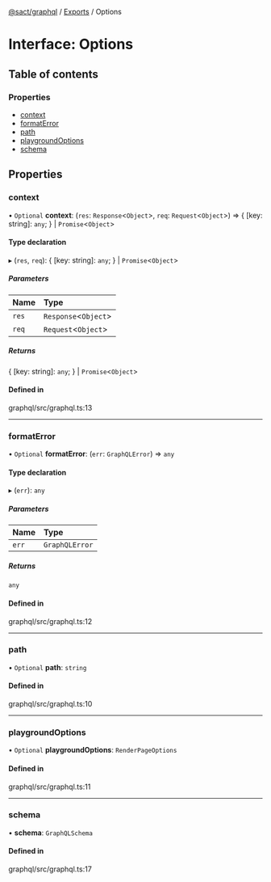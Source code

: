 [@sact/graphql](../README.md) / [Exports](../modules.md) / Options

# Interface: Options

## Table of contents

### Properties

- [context](options.md#context)
- [formatError](options.md#formaterror)
- [path](options.md#path)
- [playgroundOptions](options.md#playgroundoptions)
- [schema](options.md#schema)

## Properties

### context

• `Optional` **context**: (`res`: `Response`<`Object`\>, `req`: `Request`<`Object`\>) => { [key: string]: `any`;  } \| `Promise`<`Object`\>

#### Type declaration

▸ (`res`, `req`): { [key: string]: `any`;  } \| `Promise`<`Object`\>

##### Parameters

| Name | Type |
| :------ | :------ |
| `res` | `Response`<`Object`\> |
| `req` | `Request`<`Object`\> |

##### Returns

{ [key: string]: `any`;  } \| `Promise`<`Object`\>

#### Defined in

graphql/src/graphql.ts:13

___

### formatError

• `Optional` **formatError**: (`err`: `GraphQLError`) => `any`

#### Type declaration

▸ (`err`): `any`

##### Parameters

| Name | Type |
| :------ | :------ |
| `err` | `GraphQLError` |

##### Returns

`any`

#### Defined in

graphql/src/graphql.ts:12

___

### path

• `Optional` **path**: `string`

#### Defined in

graphql/src/graphql.ts:10

___

### playgroundOptions

• `Optional` **playgroundOptions**: `RenderPageOptions`

#### Defined in

graphql/src/graphql.ts:11

___

### schema

• **schema**: `GraphQLSchema`

#### Defined in

graphql/src/graphql.ts:17
